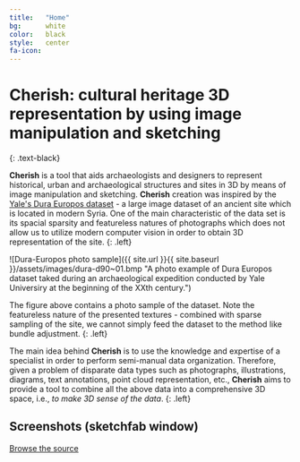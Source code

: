 ```yaml
---
title:   "Home"
bg:      white
color:   black
style:   center
fa-icon: 
---
```


# Cherish: cultural heritage 3D representation by using image manipulation and sketching
{: .text-black}

<span class="fa-stack subtlecircle" style="font-size:100px; background:rgba(46,46,146,0.1)">
  <i class="fa fa-circle fa-stack-2x text-white"></i>
  <i class="fa fa-fort-awesome fa-stack-1x text-black"></i>
</span>

**Cherish** is a tool that aids archaeologists and designers to represent historical, urban and archaeological structures and sites in 3D by means of image manipulation and sketching. **Cherish** creation was inspired by the [Yale's Dura Europos dataset](http://media.artgallery.yale.edu/duraeuropos/) - a large image dataset of an ancient site which is located in modern Syria. One of the main characteristic of the data set is its spacial sparsity and featureless natures of photographs which does not allow us to utilize modern computer vision in order to obtain 3D representation of the site.
{: .left}

![Dura-Europos photo sample]({{ site.url }}{{ site.baseurl }}/assets/images/dura-d90~01.bmp "A photo example of Dura Europos dataset taked  during an archaeological expedition conducted by  Yale Universiry at the beginning of the XXth century.")

The figure above contains a photo sample of the dataset. Note the featureless nature of the presented textures - combined with sparse sampling of the site, we cannot simply feed the dataset to the method like bundle adjustment. 
{: .left}

The main idea behind **Cherish** is to use the knowledge and expertise of a specialist in order to perform semi-manual data organization. Therefore, given a problem of disparate data types such as photographs, illustrations, diagrams, text annotations, point cloud representation, etc., **Cherish** aims to provide a tool to combine all the above data into a comprehensive 3D space, i.e., *to make 3D sense of the data*.
{: .left}

## Screenshots (sketchfab window)

<span id="forkongithub">
  <a href="{{ site.source_link }}" class="bg-blue">
    Browse the source
  </a>
</span>
